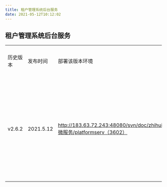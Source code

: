 ```yaml
---
title: 租户管理系统后台服务
date: 2021-05-12T10:12:02
---
```


## 租户管理系统后台服务

||||||
|---|---|---|---|---|
|历史版本|发布时间|部署该版本环境|下载路径|服务说明|
|v2.6.2|2021.5.12|http://183.63.72.243:48080/svn/doc/zhihui100/V5.2/微服务/platformserv（3602）|\* 【new】 增加短链短信下发的接口\* 【new】 增加开户时候对数据平台数据库初始化的支持|